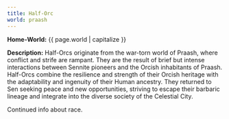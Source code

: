 ```yaml
---
title: Half-Orc
world: praash
---
```


**Home-World:** {{ page.world | capitalize }}

**Description:** Half-Orcs originate from the war-torn world of Praash, where conflict and strife are rampant. They are the result of brief but intense interactions between Sennite pioneers and the Orcish inhabitants of Praash. Half-Orcs combine the resilience and strength of their Orcish heritage with the adaptability and ingenuity of their Human ancestry. They returned to Sen seeking peace and new opportunities, striving to escape their barbaric lineage and integrate into the diverse society of the Celestial City.

<!--more-->

<div class="todo">Continued info about race.</div>